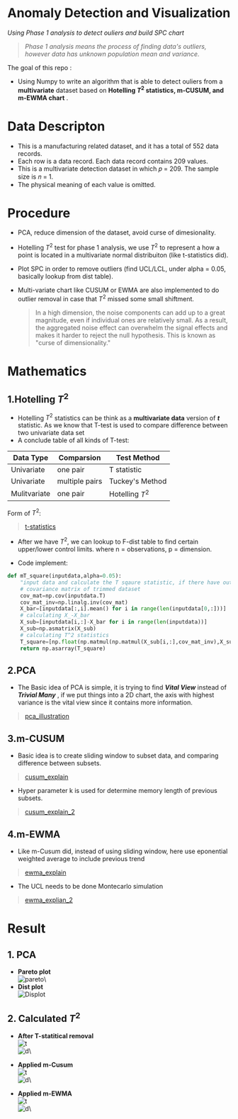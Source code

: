 # Anomaly Detection and Visualization

_Using Phase 1 analysis to detect ouliers and build SPC chart_

   > _Phase 1 analysis means the process of finding data's outliers, however data has unknown population mean and variance._

The goal of this repo :
- Using Numpy to write an algorithm that is able to detect ouliers from a __multivariate__ dataset based on __Hotelling $T^2$ statistics, m-CUSUM, and m-EWMA chart__ .

# Data Descripton

- This is a manufacturing related dataset, and it has a total of 552 data records.
- Each row is a data record. Each data record contains 209 values.
- This is a multivariate detection dataset in which 𝑝 = 209. The sample size is 𝑛 = 1.
- The physical meaning of each value is omitted.

# Procedure

-  PCA, reduce dimension of the dataset, avoid curse of dimesionality.
-  Hotelling $T^2$ test for phase 1 analysis, we use $T^2$ to represent a how a point is located in a multivariate normal distribuiton (like t-statistics did). 
-  Plot SPC in order to remove outliers (find UCL/LCL, under alpha = 0.05, basically lookup from dist table).
-  Multi-variate chart like CUSUM or EWMA are also implemented to do outlier removal in case that $T^2$ missed some small shiftment.

    >In a high dimension, the noise components can add up to a great magnitude, even if individual ones are relatively small. As a result, the aggregated noise effect can overwhelm the signal effects and makes it harder to reject the null hypothesis. This is known as "curse of dimensionality."

# Mathematics

## 1.Hotelling $T^2$
- Hotelling $T^2$ statistics can be think as a __multivariate data__ version of _**t**_ statistic. As we know that T-test is used to compare difference between two univariate data set
- A conclude table of all kinds of T-test:     

| Data Type    | Comparsion     | Test Method     |
|--------------|----------------|-----------------|
| Univariate   | one pair       | T statistic          |
| Univariate   | multiple pairs | Tuckey's Method |
| Mulitvariate | one pair       | Hotelling $T^2$ |


Form of $T^2$:

>[t-statistics](images/t-statistics.png)

- After we have $T^2$, we can lookup to F-dist table to find certain upper/lower control limits. where n = observations, p = dimension.

- Code implement:
```python
def mT_square(inputdata,alpha=0.05):
    "input data and calculate the T sqaure statistic, if there have outlier in the result then remove off"
    # covariance matrix of trimmed dataset
    cov_mat=np.cov(inputdata.T)
    cov_mat_inv=np.linalg.inv(cov_mat)
    X_bar=[inputdata[:,i].mean() for i in range(len(inputdata[0,:]))]
    # calculating X_-X_bar
    X_sub=[inputdata[i,:]-X_bar for i in range(len(inputdata))]
    X_sub=np.asmatrix(X_sub)
    # calculating T^2 statistics
    T_square=[np.float(np.matmul(np.matmul(X_sub[i,:],cov_mat_inv),X_sub[i,:].T)) for i in range(len(X_sub))]
    return np.asarray(T_square)
```

## 2.PCA 
- The Basic idea of PCA is simple, it is trying to find **_Vital View_** instead of **_Trivial Many_** , if we put things into a 2D chart, the axis with highest variance is the vital view since it contains more information.
>[pca_illustration](images/pca.png)

## 3.m-CUSUM
- Basic idea is to create sliding window to subset data, and comparing difference between subsets.
>[cusum_explain](images/cusum.png)

- Hyper parameter k is used for determine memory length of previous subsets.
>[cusum_explain_2](images/cusum2.png)
## 4.m-EWMA
- Like m-Cusum did, instead of using sliding window, here use eponential weighted average to include previous trend
>[ewma_explain](images/ewma.png)

- The UCL needs to be done Montecarlo simulation 
>[ewma_explian_2](images/ewma2.png)


# Result

## 1. PCA 
- __Pareto plot__\
   ![pareto](_images/pareto.png)\
- __Dist plot__\
   ![Displot](_images/before.png)


## 2. Calculated $`T^2`$
- __After T-statitical removal__\
   ![t](_images/t_test.png)\
   ![d](_images/after_tsquare.png)\

- __Applied m-Cusum__\
   ![t](_images/t_test_cu.png)\
   ![d](_images/after_cusum.png)\

- __Applied m-EWMA__\
   ![t](_images/t_test_ewma.png)\
   ![d](_images/after_ewma.png)\
